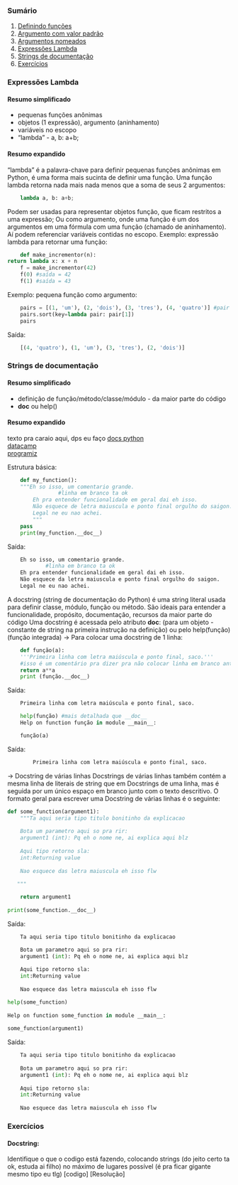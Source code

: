 ### Sumário

1. [Definindo funções](#link)
2. [Argumento com valor padrão](#link)
3. [Argumentos nomeados](#link)
4. [Expressões Lambda](#expressões-lambda)
5. [Strings de documentação](#strings-de-documentação)
6. [Exercícios](#exercícios)


### Expressões Lambda
#### Resumo simplificado

- pequenas funções anônimas
- objetos (1 expressão), argumento (aninhamento)
- variáveis no escopo
- “lambda” - a, b: a+b;


#### Resumo expandido

   “lambda” é a palavra-chave para definir pequenas funções anônimas em Python, é uma forma mais sucinta de definir uma função.
Uma função lambda retorna nada mais nada menos que a soma de seus 2 argumentos: 
```python
	lambda a, b: a+b;
```
Podem ser usadas para representar objetos função, que ficam restritos a uma expressão;
	Ou como argumento, onde uma função é um dos argumentos em uma fórmula com uma função (chamado de aninhamento). Aí podem referenciar variáveis contidas no escopo.
Exemplo: expressão lambda para retornar uma função:
```python
	def make_incrementor(n):
return lambda x: x + n
	f = make_incrementor(42)
	f(0) #saída = 42
	f(1) #saída = 43
```
 
Exemplo: pequena função como argumento:
```python
	pairs = [(1, 'um'), (2, 'dois'), (3, 'tres'), (4, 'quatro')] #pair é uma tupla, descobri agr
	pairs.sort(key=lambda pair: pair[1])
	pairs
```
Saída:
```python
	[(4, 'quatro'), (1, 'um'), (3, 'tres'), (2, 'dois')]
```



### Strings de documentação
#### Resumo simplificado

- definição de função/método/classe/módulo - da maior parte do código
- __doc__ ou help() 


#### Resumo expandido
texto pra caraio aqui, dps eu faço
[docs python](https://docs.python.org/pt-br/3.9/tutorial/controlflow.html#documentation-strings "docs.python.org") <br />
[datacamp](https://www.datacamp.com/tutorial/docstrings-python "datacamp.com") <br /> 
[programiz](https://www.programiz.com/python-programming/docstrings "programiz.com") <br />


Estrutura básica:
```python
	def my_function():
	"""Eh so isso, um comentario grande.
 				#linha em branco ta ok
		Eh pra entender funcionalidade em geral dai eh isso. 
		Não esquece de letra maiuscula e ponto final orgulho do saigon.
		Legal ne eu nao achei.
		"""
	pass
	print(my_function.__doc__)
```
Saída:
```python
	Eh so isso, um comentario grande.
			#linha em branco ta ok
    Eh pra entender funcionalidade em geral dai eh isso.
    Não esquece da letra maiuscula e ponto final orgulho do saigon.
    Legal ne eu nao achei.
 ```

   A docstring (string de documentação do Python) é uma string literal usada para definir classe, módulo, função ou método. São ideais para entender a funcionalidade, propósito, documentação, recursos da maior parte do código
Uma docstring é acessada pelo atributo __doc__:
 (para um objeto - constante de string na primeira instrução na definição) ou pelo help(função) (função integrada)
-> Para colocar uma docstring de 1 linha: 
```python
	def função(a):
    '''Primeira linha com letra maiúscula e ponto final, saco.'''
	#isso é um comentário pra dizer pra não colocar linha em branco antes/depois da >docstring de 1 linha< ta ok
    return a**a
	print (função.__doc__)
```
Saída:
```python
	Primeira linha com letra maiúscula e ponto final, saco.
```

```python
	help(função) #mais detalhada que __doc__
	Help on function função in module __main__:

	função(a)
```
Saída:
```python
	    Primeira linha com letra maiúscula e ponto final, saco.
```
 
-> Docstring de várias linhas
Docstrings de várias linhas também contém a mesma linha de literais de string que em Docstrings de uma linha, mas é seguida por um único espaço em branco junto com o texto descritivo.
O formato geral para escrever uma Docstring de várias linhas é o seguinte:
```python
def some_function(argument1):
    """Ta aqui seria tipo titulo bonitinho da explicacao
 
    Bota um parametro aqui so pra rir:
    argument1 (int): Pq eh o nome ne, ai explica aqui blz
 
    Aqui tipo retorno sla:
    int:Returning value
 
    Nao esquece das letra maiuscula eh isso flw
 
   """

    return argument1
 
print(some_function.__doc__)
```
Saída:
```python
	Ta aqui seria tipo titulo bonitinho da explicacao

    Bota um parametro aqui so pra rir:
    argument1 (int): Pq eh o nome ne, ai explica aqui blz
 
    Aqui tipo retorno sla:
    int:Returning value
 
    Nao esquece das letra maiuscula eh isso flw
```
```python
help(some_function)
 
Help on function some_function in module __main__:
 
some_function(argument1)
```
Saída:
```python
    Ta aqui seria tipo titulo bonitinho da explicacao
 
    Bota um parametro aqui so pra rir:
    argument1 (int): Pq eh o nome ne, ai explica aqui blz
 
    Aqui tipo retorno sla:
    int:Returning value
 
    Nao esquece das letra maiuscula eh isso flw
```

### Exercícios
#### Docstring:
Identifique o que o codigo está fazendo, colocando strings (do jeito certo ta ok, estuda ai filho) no máximo de lugares possível (é pra ficar gigante mesmo tipo eu tlg)
[codigo]
[Resolução]



